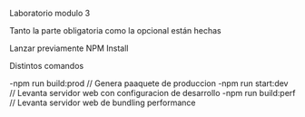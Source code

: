 Laboratorio modulo 3

Tanto la parte obligatoria como la opcional están hechas

Lanzar previamente NPM Install

Distintos comandos

-npm run build:prod // Genera paaquete de produccion
-npm run start:dev // Levanta servidor web con configuracion de desarrollo
-npm run build:perf // Levanta servidor web de bundling performance
